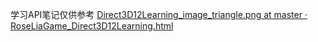 学习API笔记仅供参考
[Direct3D12Learning_image_triangle.png at master · RoseLiaGame_Direct3D12Learning.html](https://github.com/RoseLiaGame/Direct3D12Learning/blob/master/image/triangle.png)
